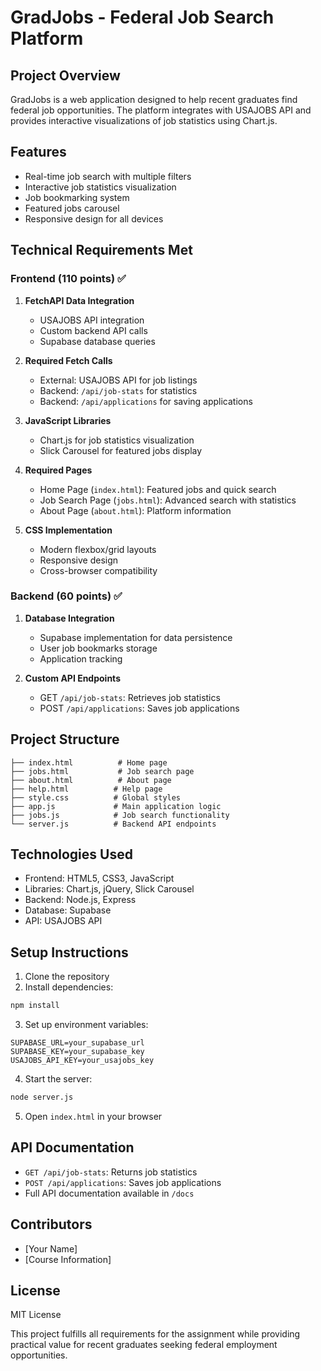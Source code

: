 # GradJobs - Federal Job Search Platform

## Project Overview
GradJobs is a web application designed to help recent graduates find federal job opportunities. The platform integrates with USAJOBS API and provides interactive visualizations of job statistics using Chart.js.

## Features
- Real-time job search with multiple filters
- Interactive job statistics visualization
- Job bookmarking system
- Featured jobs carousel
- Responsive design for all devices

## Technical Requirements Met

### Frontend (110 points) ✅
1. **FetchAPI Data Integration**
   - USAJOBS API integration
   - Custom backend API calls
   - Supabase database queries

2. **Required Fetch Calls**
   - External: USAJOBS API for job listings
   - Backend: `/api/job-stats` for statistics
   - Backend: `/api/applications` for saving applications

3. **JavaScript Libraries**
   - Chart.js for job statistics visualization
   - Slick Carousel for featured jobs display

4. **Required Pages**
   - Home Page (`index.html`): Featured jobs and quick search
   - Job Search Page (`jobs.html`): Advanced search with statistics
   - About Page (`about.html`): Platform information

5. **CSS Implementation**
   - Modern flexbox/grid layouts
   - Responsive design
   - Cross-browser compatibility

### Backend (60 points) ✅
1. **Database Integration**
   - Supabase implementation for data persistence
   - User job bookmarks storage
   - Application tracking

2. **Custom API Endpoints**
   - GET `/api/job-stats`: Retrieves job statistics
   - POST `/api/applications`: Saves job applications

## Project Structure
```
├── index.html          # Home page
├── jobs.html           # Job search page
├── about.html          # About page
├── help.html          # Help page
├── style.css          # Global styles
├── app.js             # Main application logic
├── jobs.js            # Job search functionality
└── server.js          # Backend API endpoints
```

## Technologies Used
- Frontend: HTML5, CSS3, JavaScript
- Libraries: Chart.js, jQuery, Slick Carousel
- Backend: Node.js, Express
- Database: Supabase
- API: USAJOBS API

## Setup Instructions
1. Clone the repository
2. Install dependencies:
```bash
npm install
```
3. Set up environment variables:
```env
SUPABASE_URL=your_supabase_url
SUPABASE_KEY=your_supabase_key
USAJOBS_API_KEY=your_usajobs_key
```
4. Start the server:
```bash
node server.js
```
5. Open `index.html` in your browser

## API Documentation
- `GET /api/job-stats`: Returns job statistics
- `POST /api/applications`: Saves job applications
- Full API documentation available in `/docs`

## Contributors
- [Your Name]
- [Course Information]

## License
MIT License

This project fulfills all requirements for the assignment while providing practical value for recent graduates seeking federal employment opportunities.
